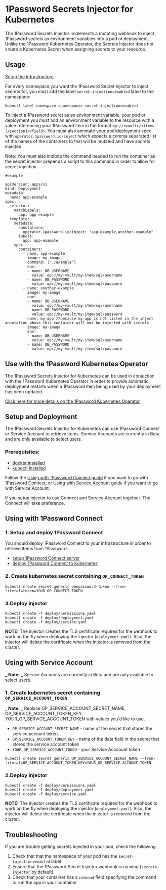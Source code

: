 # 1Password Secrets Injector for Kubernetes

The 1Password Secrets Injector implements a mutating webhook to inject 1Password secrets as environment variables into a pod or deployment. Unlike the 1Password Kubernetes Operator, the Secrets Injector does not create a Kubernetes Secret when assigning secrets to your resource.

## Usage

[Setup the infrastructure](#setup-and-deployment)

For every namespace you want the 1Password Secret Injector to inject secrets for, you must add the label `secret-injection=enabled` label to the namespace:

```
kubectl label namespace <namespace> secret-injection=enabled
```

To inject a 1Password secret as an environment variable, your pod or deployment you must add an environment variable to the resource with a value referencing your 1Password item in the format `op://<vault>/<item>[/section]/<field>`. You must also annotate your pod/deployment spec with `operator.1password.io/inject` which expects a comma separated list of the names of the containers to that will be mutated and have secrets injected.

Note: You must also include the command needed to run the container as the secret injector prepends a script to this command in order to allow for secret injection.

```
#example

apiVersion: apps/v1
kind: Deployment
metadata:
  name: app-example
spec:
  selector:
    matchLabels:
      app: app-example
  template:
    metadata:
      annotations:
        operator.1password.io/inject: "app-example,another-example"
      labels:
        app: app-example
    spec:
      containers:
        - name: app-example
          image: my-image
          command: ["./example"]
          env:
          - name: DB_USERNAME
            value: op://my-vault/my-item/sql/username
          - name: DB_PASSWORD
            value: op://my-vault/my-item/sql/password
        - name: another-example
          image: my-image
          env:
          - name: DB_USERNAME
            value: op://my-vault/my-item/sql/username
          - name: DB_PASSWORD
            value: op://my-vault/my-item/sql/password
        - name: my-app //because my-app is not listed in the inject annotation above this container will not be injected with secrets
          image: my-image
          env:
          - name: DB_USERNAME
            value: op://my-vault/my-item/sql/username
          - name: DB_PASSWORD
            value: op://my-vault/my-item/sql/password
```

## Use with the 1Password Kubernetes Operator

The 1Password Secrets Injector for Kubernetes can be used in conjuction with the 1Password Kubernetes Operator in order to provide automatic deployment restarts when a 1Password item being used by your deployment has been updated.

[Click here for more details on the 1Password Kubernetes Operator](https://github.com/1Password/onepassword-operator)

## Setup and Deployment

The 1Password Secrets Injector for Kubernetes can use 1Password Connect or Service Account to retrieve items.
Service Accounts are currently in Beta and are only available to select users.

### Prerequisites:

- [docker installed](https://docs.docker.com/get-docker/)
- [kubectl installed](https://kubernetes.io/docs/tasks/tools/install-kubectl/)

Follow the [Using with 1Password Connect guide](#using-1password-connect) if you want to go with 1Password Connect, or [Using with Service Account guide](#using-with-service-account) if you want to go with Service Account.

If you setup injector to use Connect and Service Account together. The Connect will take preference.

## Using with 1Password Connect

### 1. Setup and deploy 1Password Connect

You should deploy 1Password Connect to your infrastructure in order to retrieve items from 1Password.

- [setup 1Password Connect server](https://developer.1password.com/docs/connect/get-started#step-1-set-up-a-secrets-automation-workflow)
- [deploy 1Password Connect to Kubernetes](https://developer.1password.com/docs/connect/get-started#step-2-deploy-1password-connect-server)

### 2. Create kubernetes secret containing `OP_CONNECT_TOKEN`

```
kubectl create secret generic onepassword-token --from-literal=token=YOUR_OP_CONNECT_TOKEN
```

### 3.Deploy injector

```
kubectl create -f deploy/permissions.yaml
kubectl create -f deploy/deployment.yaml
kubectl create -f deploy/service.yaml
```

**NOTE:** The injector creates the TLS certificate required for the webhook to work on the fly when deploying the injector (`deployment.yaml`). Also, the injector will delete the certificate when the injector is removed from the cluster.

## Using with Service Account

**_ Note: _** Service Accounts are currently in Beta and are only available to select users.

### 1. Create kubernetes secret containing `OP_SERVICE_ACCOUNT_TOKEN`

**_ Note: _** Replace OP_SERVICE_ACCOUNT_SECRET_NAME, OP_SERVICE_ACCOUNT_TOKEN_KEY, YOUR_OP_SERVICE_ACCOUNT_TOKEN with values you'd like to use.

- `OP_SERVICE_ACCOUNT_SECRET_NAME` - name of the secret that stores the service account token.
- `OP_SERVICE_ACCOUNT_TOKEN_KEY` - name of the data field in the secret that stores the service account token
- `YOUR_OP_SERVICE_ACCOUNT_TOKEN` - your Service Acccount token

```
kubectl create secret generic OP_SERVICE_ACCOUNT_SECRET_NAME --from-literal=OP_SERVICE_ACCOUNT_TOKEN_KEY=YOUR_OP_SERVICE_ACCOUNT_TOKEN
```

### 2.Deploy injector

```
kubectl create -f deploy/permissions.yaml
kubectl create -f deploy/deployment.yaml
kubectl create -f deploy/service.yaml
```

**NOTE:** The injector creates the TLS certificate required for the webhook to work on the fly when deploying the injector (`deployment.yaml`). Also, the injector will delete the certificate when the injector is removed from the cluster.

## Troubleshooting

If you are trouble getting secrets injected in your pod, check the following:

1. Check that that the namespace of your pod has the `secret-injection=enabled` label
2. Ensure that the 1Password Secret Injector webhook is running (`secrets-injector` by default).
3. Check that your container has a `command` field specifying the command to run the app in your container
